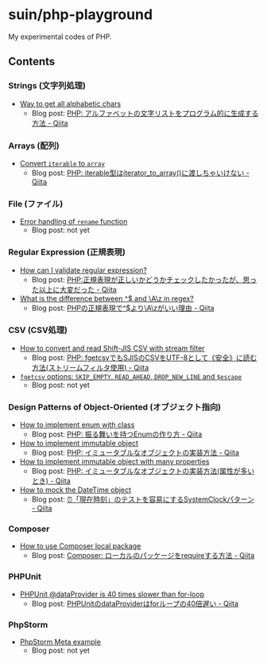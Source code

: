 # suin/php-playground

My experimental codes of PHP.

## Contents

### Strings (文字列処理)

* [Way to get all alphabetic chars](./WayToGetAllAlphabeticChars)
    * Blog post: [PHP: アルファベットの文字リストをプログラム的に生成する方法 - Qiita](https://qiita.com/suin/items/8c53fb2d031d417ca0a8)

### Arrays (配列)

* [Convert `iterable` to `array`](./IterableToArray)
    * Blog post: [PHP: iterable型はiterator_to_array()に渡しちゃいけない - Qiita](https://qiita.com/suin/items/5f76a3eeaca70a5c3ba8)

### File (ファイル)

* [Error handling of `rename` function](./RenameErrorHandling)
    * Blog post: not yet

### Regular Expression (正規表現)

* [How can I validate regular expression?](./HowCanIValidateRegex)
    * Blog post: [PHP:正規表現が正しいかどうかチェックしたかったが、思った以上に大変だった - Qiita](https://qiita.com/suin/items/af7fb65f33fcf9035411)
* [What is the difference between ^$ and \A\z in regex?](./RegexDollarMatchesNewLine)
    * Blog post: [PHPの正規表現で^$より\A\zがいい理由 - Qiita](https://qiita.com/suin/items/2b9376ddd14a7fb40759)

### CSV (CSV処理)

* [How to convert and read Shift-JIS CSV with stream filter](./ReadingSjisCsvWithStreamFilter)
    * Blog post: [PHP: fgetcsvでもSJISのCSVをUTF-8として《安全》に読む方法(ストリームフィルタ使用) - Qiita](https://qiita.com/suin/items/3edfb9cb15e26bffba11)
* [`fgetcsv` options: `SKIP_EMPTY`. `READ_AHEAD`, `DROP_NEW_LINE` and `$escape`](./FgetcsvOptions)
    * Blog post: not yet

### Design Patterns of Object-Oriented (オブジェクト指向)

* [How to implement enum with class](./HowToImplementEnumWithClass)
    * Blog post: [PHP: 振る舞いを持つEnumの作り方 - Qiita](https://qiita.com/suin/items/17ee61d7e75b422a7ec3)
* [How to implement immutable object](./HowToImplementImmutableObject)
    * Blog post: [PHP: イミュータブルなオブジェクトの実装方法 - Qiita](https://qiita.com/suin/items/56859f5b5f6f962e2744)
* [How to implement immutable object with many properties](./HowToImplementImmutableObjectWithManyProperties)
    * Blog post: [PHP: イミュータブルなオブジェクトの実装方法(属性が多いとき) - Qiita](https://qiita.com/suin/items/6c8a841643269059378a)
* [How to mock the DateTime object](./HowToMockTheDateTime)
    * Blog post: [⏰「現在時刻」のテストを容易にするSystemClockパターン - Qiita](https://qiita.com/suin/items/bcd7488df4403a53d7d9)

### Composer

* [How to use Composer local package](./ComposerUsingLocalRepository)
    * Blog post: [Composer: ローカルのパッケージをrequireする方法 - Qiita](https://qiita.com/suin/items/d24c2c0d8c221ccbc2f3)

### PHPUnit

* [PHPUnit @dataProvider is 40 times slower than for-loop](./PhpUnitDataProviderPerformance)
    * Blog post: [PHPUnitのdataProviderはforループの40倍遅い - Qiita](https://qiita.com/suin/items/1f8a0f8a9d58e902953f)

### PhpStorm

* [PhpStorm Meta example](./PhpStormMetaExample)
    * Blog post: not yet
